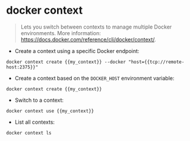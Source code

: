 # docker context

> Lets you switch between contexts to manage multiple Docker environments.
> More information: <https://docs.docker.com/reference/cli/docker/context/>.

- Create a context using a specific Docker endpoint:

`docker context create {{my_context}} --docker "host={{tcp://remote-host:2375}}"`

- Create a context based on the `DOCKER_HOST` environment variable:

`docker context create {{my_context}}`

- Switch to a context:

`docker context use {{my_context}}`

- List all contexts:

`docker context ls`
